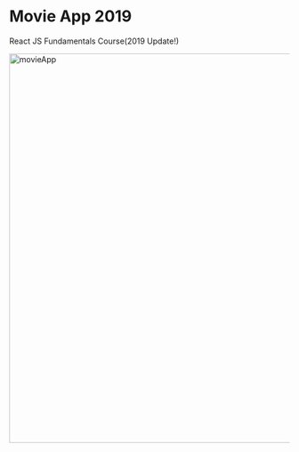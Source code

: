# Movie App 2019

React JS Fundamentals Course(2019 Update!)

<img class="movieApp" width="700" margin="10px auto" alt="movieApp" title="movieApp"
       src="https://user-images.githubusercontent.com/57824259/78453563-87fb7b80-76cd-11ea-8382-e4a06dc23a03.png">
